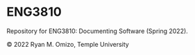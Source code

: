# ENG3810

Repository for ENG3810: Documenting Software (Spring 2022).

©️ 2022 Ryan M. Omizo, Temple University
